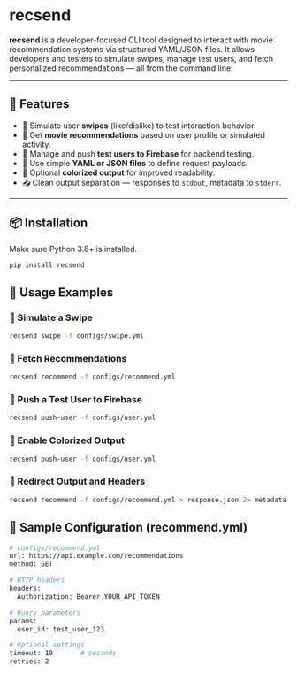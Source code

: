 # recsend

**recsend** is a developer-focused CLI tool designed to interact with movie recommendation systems via structured YAML/JSON files. It allows developers and testers to simulate swipes, manage test users, and fetch personalized recommendations — all from the command line.

---

## 🚀 Features

- 🔄 Simulate user **swipes** (like/dislike) to test interaction behavior.
- 🎯 Get **movie recommendations** based on user profile or simulated activity.
- 🔐 Manage and push **test users to Firebase** for backend testing.
- 📁 Use simple **YAML or JSON files** to define request payloads.
- 🌈 Optional **colorized output** for improved readability.
- 📤 Clean output separation — responses to `stdout`, metadata to `stderr`.

---

## 📦 Installation

Make sure Python 3.8+ is installed.

```bash
pip install recsend
```

## 📄 Usage Examples

### 🔄 Simulate a Swipe

```bash
recsend swipe -f configs/swipe.yml
```

### 🎯 Fetch Recommendations
```bash
recsend recommend -f configs/recommend.yml
```

### 👤 Push a Test User to Firebase
```bash
recsend push-user -f configs/user.yml
```

### 🌈 Enable Colorized Output
```bash
recsend push-user -f configs/user.yml
```

### 🧪 Redirect Output and Headers
```bash
recsend recommend -f configs/recommend.yml > response.json 2> metadata.log
```


## 📁 Sample Configuration (recommend.yml)
```bash
# configs/recommend.yml
url: https://api.example.com/recommendations
method: GET

# HTTP headers
headers:
  Authorization: Bearer YOUR_API_TOKEN

# Query parameters
params:
  user_id: test_user_123

# Optional settings
timeout: 10       # seconds
retries: 2

```
